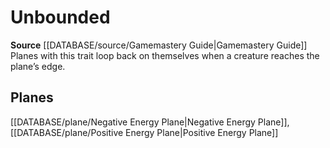 ﻿---
id: '293'
name: Unbounded
rarity: Common
source: '[[DATABASE/source/Gamemastery Guide|Gamemastery Guide]]'
trait:
- Unbounded
type: Trait

---
# Unbounded

**Source** [[DATABASE/source/Gamemastery Guide|Gamemastery Guide]]
Planes with this trait loop back on themselves when a creature reaches the plane’s edge.

## Planes

[[DATABASE/plane/Negative Energy Plane|Negative Energy Plane]], [[DATABASE/plane/Positive Energy Plane|Positive Energy Plane]]